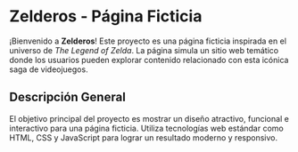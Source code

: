 # Zelderos - Página Ficticia

¡Bienvenido a **Zelderos**! Este proyecto es una página ficticia inspirada en el universo de *The Legend of Zelda*. La página simula un sitio web temático donde los usuarios pueden explorar contenido relacionado con esta icónica saga de videojuegos.

## Descripción General

El objetivo principal del proyecto es mostrar un diseño atractivo, funcional e interactivo para una página ficticia. Utiliza tecnologías web estándar como HTML, CSS y JavaScript para lograr un resultado moderno y responsivo.

